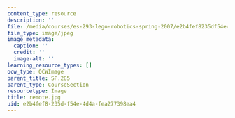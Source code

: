 ```yaml
---
content_type: resource
description: ''
file: /media/courses/es-293-lego-robotics-spring-2007/e2b4fef8235df54e4d4afea277398ea4_remote.jpg
file_type: image/jpeg
image_metadata:
  caption: ''
  credit: ''
  image-alt: ''
learning_resource_types: []
ocw_type: OCWImage
parent_title: SP.285
parent_type: CourseSection
resourcetype: Image
title: remote.jpg
uid: e2b4fef8-235d-f54e-4d4a-fea277398ea4
---
```

